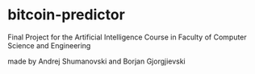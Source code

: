 # bitcoin-predictor
Final Project for the Artificial Intelligence Course in Faculty of Computer Science and Engineering

made by Andrej Shumanovski and Borjan Gjorgjievski
